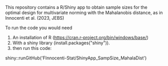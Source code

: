 This repository contains a R/Shiny app to obtain sample sizes for the optimal design for multivariate norming with the Mahalanobis distance, as in Innocenti et al. (2023, JEBS)

To run the code you would need

1. An installation of R (https://cran.r-project.org/bin/windows/base/)
2. With a shiny library (install.packages("shiny")).
3. then run this code:

shiny::runGitHub('FInnocenti-Stat/ShinyApp_SampSize_MahalaDist')
